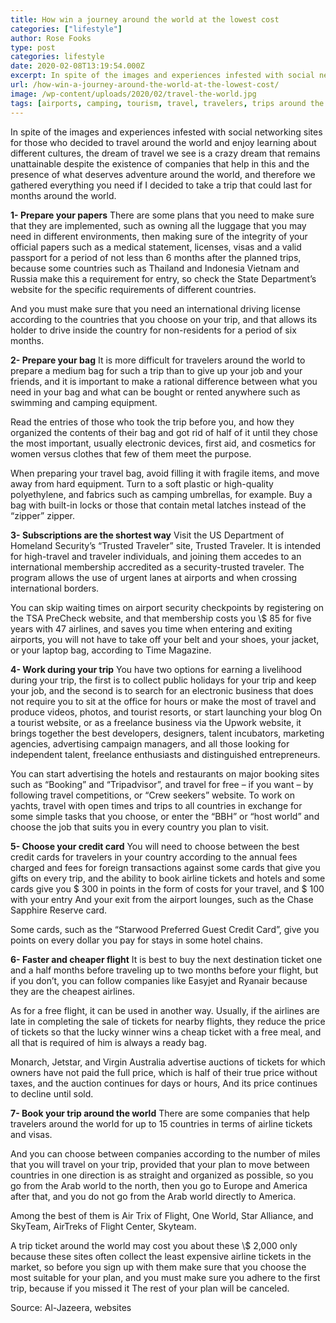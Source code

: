 ```yaml
---
title: How win a journey around the world at the lowest cost
categories: ["lifestyle"]
author: Rose Fooks
type: post
categories: lifestyle
date: 2020-02-08T13:19:54.000Z
excerpt: In spite of the images and experiences infested with social networking sites for those who decided to travel around the world and enjoy learning about different cultures
url: /how-win-a-journey-around-the-world-at-the-lowest-cost/
image: /wp-content/uploads/2020/02/travel-the-world.jpg
tags: [airports, camping, tourism, travel, travelers, trips around the world]
---
```


In spite of the images and experiences infested with social networking sites for those who decided to travel around the world and enjoy learning about different cultures, the dream of travel we see is a crazy dream that remains unattainable despite the existence of companies that help in this and the presence of what deserves adventure around the world, and therefore we gathered everything you need if I decided to take a trip that could last for months around the world.

**1- Prepare your papers**
There are some plans that you need to make sure that they are implemented, such as owning all the luggage that you may need in different environments, then making sure of the integrity of your official papers such as a medical statement, licenses, visas and a valid passport for a period of not less than 6 months after the planned trips, because some countries such as Thailand and Indonesia Vietnam and Russia make this a requirement for entry, so check the State Department’s website for the specific requirements of different countries.

And you must make sure that you need an international driving license according to the countries that you choose on your trip, and that allows its holder to drive inside the country for non-residents for a period of six months.

**2- Prepare your bag**
It is more difficult for travelers around the world to prepare a medium bag for such a trip than to give up your job and your friends, and it is important to make a rational difference between what you need in your bag and what can be bought or rented anywhere such as swimming and camping equipment.

Read the entries of those who took the trip before you, and how they organized the contents of their bag and got rid of half of it until they chose the most important, usually electronic devices, first aid, and cosmetics for women versus clothes that few of them meet the purpose.

When preparing your travel bag, avoid filling it with fragile items, and move away from hard equipment. Turn to a soft plastic or high-quality polyethylene, and fabrics such as camping umbrellas, for example. Buy a bag with built-in locks or those that contain metal latches instead of the “zipper” zipper.

**3- Subscriptions are the shortest way**
Visit the US Department of Homeland Security’s “Trusted Traveler” site, Trusted Traveler. It is intended for high-travel and traveler individuals, and joining them accedes to an international membership accredited as a security-trusted traveler. The program allows the use of urgent lanes at airports and when crossing international borders.

You can skip waiting times on airport security checkpoints by registering on the TSA PreCheck website, and that membership costs you \\$ 85 for five years with 47 airlines, and saves you time when entering and exiting airports, you will not have to take off your belt and your shoes, your jacket, or your laptop bag, according to Time Magazine.

**4- Work during your trip**
You have two options for earning a livelihood during your trip, the first is to collect public holidays for your trip and keep your job, and the second is to search for an electronic business that does not require you to sit at the office for hours or make the most of travel and produce videos, photos, and tourist resorts, or start launching your blog On a tourist website, or as a freelance business via the Upwork website, it brings together the best developers, designers, talent incubators, marketing agencies, advertising campaign managers, and all those looking for independent talent, freelance enthusiasts and distinguished entrepreneurs.

You can start advertising the hotels and restaurants on major booking sites such as “Booking” and “Tripadvisor”, and travel for free – if you want – by following travel competitions, or “Crew seekers” website. To work on yachts, travel with open times and trips to all countries in exchange for some simple tasks that you choose, or enter the “BBH” or “host world” and choose the job that suits you in every country you plan to visit.

**5- Choose your credit card**
You will need to choose between the best credit cards for travelers in your country according to the annual fees charged and fees for foreign transactions against some cards that give you gifts on every trip, and the ability to book airline tickets and hotels and some cards give you $ 300 in points in the form of costs for your travel, and $ 100 with your entry And your exit from the airport lounges, such as the Chase Sapphire Reserve card.

Some cards, such as the “Starwood Preferred Guest Credit Card”, give you points on every dollar you pay for stays in some hotel chains.

**6- Faster and cheaper flight**
It is best to buy the next destination ticket one and a half months before traveling up to two months before your flight, but if you don’t, you can follow companies like Easyjet and Ryanair because they are the cheapest airlines.

As for a free flight, it can be used in another way. Usually, if the airlines are late in completing the sale of tickets for nearby flights, they reduce the price of tickets so that the lucky winner wins a cheap ticket with a free meal, and all that is required of him is always a ready bag.

Monarch, Jetstar, and Virgin Australia advertise auctions of tickets for which owners have not paid the full price, which is half of their true price without taxes, and the auction continues for days or hours, And its price continues to decline until sold.

**7- Book your trip around the world**
There are some companies that help travelers around the world for up to 15 countries in terms of airline tickets and visas.

And you can choose between companies according to the number of miles that you will travel on your trip, provided that your plan to move between countries in one direction is as straight and organized as possible, so you go from the Arab world to the north, then you go to Europe and America after that, and you do not go from the Arab world directly to America.

Among the best of them is Air Trix of Flight, One World, Star Alliance, and SkyTeam, AirTreks of Flight Center, Skyteam.

A trip ticket around the world may cost you about these \\$ 2,000 only because these sites often collect the least expensive airline tickets in the market, so before you sign up with them make sure that you choose the most suitable for your plan, and you must make sure you adhere to the first trip, because if you missed it The rest of your plan will be canceled.

Source: Al-Jazeera, websites
